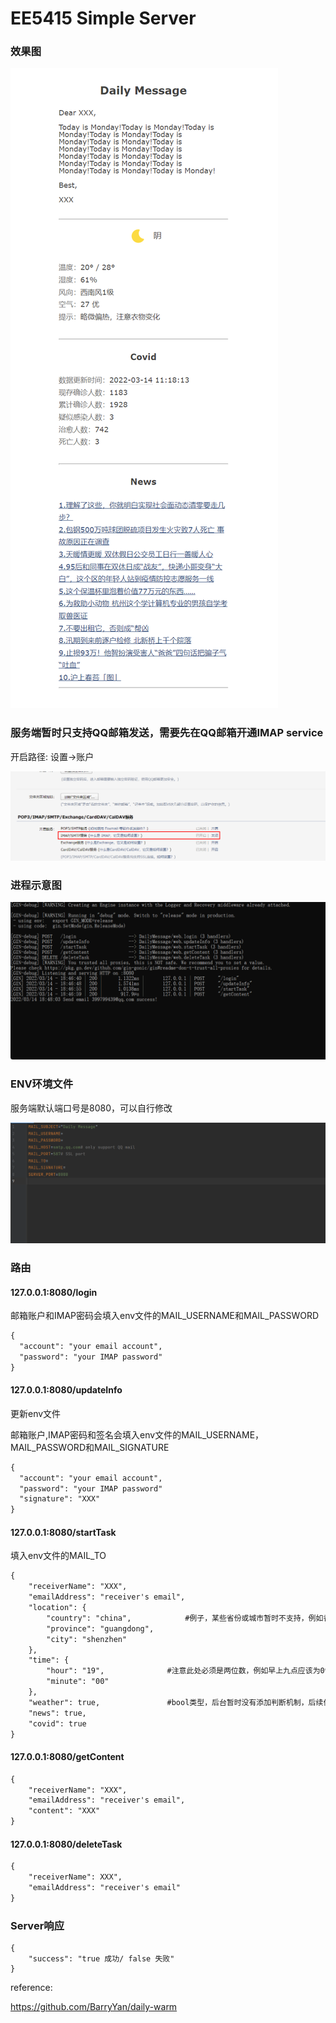 # EE5415 Simple Server

### 效果图

![](https://github.com/LubyZheng/DailyMessage/raw/master/pic/email.png)

### 服务端暂时只支持QQ邮箱发送，需要先在QQ邮箱开通IMAP service

开启路径: 设置->账户

![](https://github.com/LubyZheng/DailyMessage/raw/master/pic/imap.png)



### 进程示意图

![](https://github.com/LubyZheng/DailyMessage/raw/master/pic/exe.png)



### ENV环境文件

服务端默认端口号是8080，可以自行修改

![](https://github.com/LubyZheng/DailyMessage/raw/master/pic/env.png)



### 路由

#### 127.0.0.1:8080/login

邮箱账户和IMAP密码会填入env文件的MAIL_USERNAME和MAIL_PASSWORD

```html
{
  "account": "your email account",    
  "password": "your IMAP password"   
}
```



#### 127.0.0.1:8080/updateInfo

更新env文件

邮箱账户,IMAP密码和签名会填入env文件的MAIL_USERNAME，MAIL_PASSWORD和MAIL_SIGNATURE

```html
{
  "account": "your email account",   
  "password": "your IMAP password"    
  "signature": "XXX"                 
}
```



#### 127.0.0.1:8080/startTask

填入env文件的MAIL_TO

```html
{
    "receiverName": "XXX",              
    "emailAddress": "receiver's email", 
    "location": {
        "country": "china",            #例子，某些省份或城市暂时不支持，例如香港，后续有必要再优化
        "province": "guangdong",
        "city": "shenzhen"
    },
    "time": {
        "hour": "19",              #注意此处必须是两位数，例如早上九点应该为09，分钟同理
        "minute": "00"
    },
    "weather": true,               #bool类型，后台暂时没有添加判断机制，后续优化
    "news": true,
    "covid": true
}
```



#### 127.0.0.1:8080/getContent

```html
{
    "receiverName": "XXX",
    "emailAddress": "receiver's email",
    "content": "XXX"             
}
```



#### 127.0.0.1:8080/deleteTask

```html
{
    "receiverName": XXX",
    "emailAddress": "receiver's email"
}
```



### Server响应

```
{
    "success": "true 成功/ false 失败"
}
```



reference: 

https://github.com/BarryYan/daily-warm
